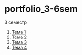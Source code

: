 # portfolio_3-6sem

3 семестр
1. [Тема 1](https://github.com/python-basic/sem3-t1-Kosorukov)
2. [Тема 2](https://github.com/python-basic/sem3-t2-kozorukov)
3. [Тема 3](https://github.com/python-basic/sem3-t3-kozorukov)
4. [Тема 4](https://github.com/python-basic/sem3-t1-Kosorukov)
